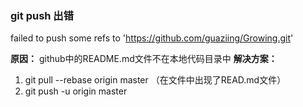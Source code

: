 ﻿### git push 出错
failed to push some refs to 'https://github.com/guaziing/Growing.git'


**原因：** github中的README.md文件不在本地代码目录中
**解决方案：** 
1. git pull --rebase origin master （在文件中出现了READ.md文件）
2. git push -u origin master
